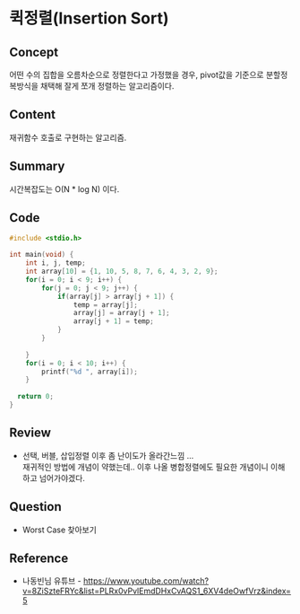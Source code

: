 # 퀵정렬(Insertion Sort)

## Concept
어떤 수의 집합을 오름차순으로 정렬한다고 가정했을 경우, pivot값을 기준으로 분할정복방식을 채택해 잘게 쪼개 정렬하는 알고리즘이다.
## Content
재귀함수 호출로 구현하는 알고리즘.
## Summary
시간복잡도는 O(N * log N) 이다. <br>
## Code
``` C++
#include <stdio.h>

int main(void) {
	int i, j, temp;
	int array[10] = {1, 10, 5, 8, 7, 6, 4, 3, 2, 9};
	for(i = 0; i < 9; i++) {
		for(j = 0; j < 9; j++) {
			if(array[j] > array[j + 1]) {
				temp = array[j];
				array[j] = array[j + 1];
				array[j + 1] = temp;
			}
		}
		
	}
	for(i = 0; i < 10; i++) {
		printf("%d ", array[i]);	
	}
  
  return 0;
}
```
## Review
* 선택, 버블, 삽입정렬 이후 좀 난이도가 올라간느낌 ... <br>
재귀적인 방법에 개념이 약했는데.. 이후 나올 병합정렬에도 필요한 개념이니 이해하고 넘어가야겠다.
## Question
* Worst Case 찾아보기
## Reference
* 나동빈님 유튜브 - https://www.youtube.com/watch?v=8ZiSzteFRYc&list=PLRx0vPvlEmdDHxCvAQS1_6XV4deOwfVrz&index=5
